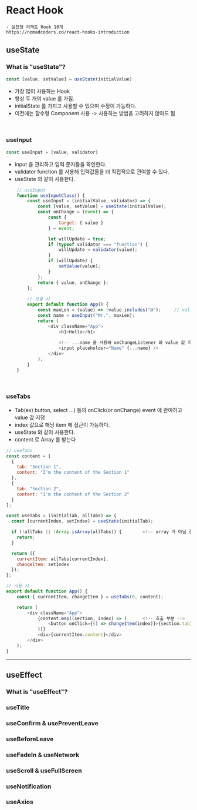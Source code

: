# React Hook
    - 실전형 리액트 Hook 10개
    https://nomadcoders.co/react-hooks-introduction

## useState

### What is "useState"?
```javascript
const [value, setValue] = useState(initialValue)
```
* 가장 많이 사용하는 Hook
* 항상 두 개의 value 를 가짐.
* initialState 를 가지고 사용할 수 있으며 수정이 가능하다.
* 이전에는 함수형 Component 사용 -> 사용하는 방법을 고려하지 않아도 됨


<br />

### useInput
```javascript
const useInput = (value, validator)
```
* input 을 관리하고 입력 문자들을 확인한다.   
* validator function 를 사용해 입력값들을 더 직접적으로 관여할 수 있다.   
* useState 와 같이 사용한다.

```javascript
    // useInput
    function useInputClass() {
        const useInput = (initialValue, validator) => {
            const [value, setValue] = useState(initialValue);
            const onChange = (event) => {
                const {
                    target: { value }
                } = event;

                let willUpdate = true;
                if (typeof validator === "function") {
                    willUpdate = validator(value);
                }
                if (willUpdate) {
                    setValue(value);
                }
            };
            return { value, onChange };
        };
        
        // 호출 시
        export default function App() {
            const maxLen = (value) => !value.includes("@");     // validator
            const name = useInput("Mr.", maxLen);
            return (
                <div className="App">
                    <h1>Hello</h1>
                    
                    <!-- ...name 을 사용해 onChangeListener 와 value 값 지정 -->
                    <input placeholder="Name" {...name} />      
                </div>
            );
        }
    }
```

<br />

### useTabs
* Tab(ex) button, select ...) 등의 onClick(or onChange) event 에 관여하고 value 값 지정
* index 값으로 해당 item 에 접근이 가능하다. 
* useState 와 같이 사용한다.
* content 로 Array 를 받는다

```javascript
// useTabs
const content = [
  {
    tab: "Section 1",
    content: "I'm the content of the Section 1"
  },
  {
    tab: "Section 2",
    content: "I'm the content of the Section 2"
  }
];

const useTabs = (initialTab, allTabs) => {
  const [currentIndex, setIndex] = useState(initialTab);

  if (!allTabs || !Array.isArray(allTabs)) {        <!-- array 가 아닐 경우에는 return -> 코드에도 나타남 -->
    return;
  }

  return ({
    currentItem: allTabs[currentIndex], 
    changeItem: setIndex
  });
};

// 사용 시 
export default function App() {
    const { currentItem, changeItem } = useTabs(0, content);

    return (
        <div className="App">
            {content.map((section, index) => (      <!-- 호출 부분 -->
                <button onClick={() => changeItem(index)}>{section.tab}</button>
            ))}
            <div>{currentItem.content}</div>
        </div>
    );
}
```

<hr>

## useEffect

### What is "useEffect"?

### useTitle

### useConfirm & usePreventLeave

### useBeforeLeave

### useFadeIn & useNetwork

### useScroll & useFullScreen

### useNotification

### useAxios
    


